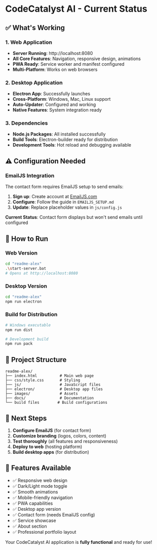 # CodeCatalyst AI - Current Status

## ✅ What's Working

### 1. Web Application
- **Server Running**: http://localhost:8080
- **All Core Features**: Navigation, responsive design, animations
- **PWA Ready**: Service worker and manifest configured
- **Multi-Platform**: Works on web browsers

### 2. Desktop Application  
- **Electron App**: Successfully launches
- **Cross-Platform**: Windows, Mac, Linux support
- **Auto-Updater**: Configured and working
- **Native Features**: System integration ready

### 3. Dependencies
- **Node.js Packages**: All installed successfully
- **Build Tools**: Electron-builder ready for distribution
- **Development Tools**: Hot reload and debugging available

## ⚠️ Configuration Needed

### EmailJS Integration
The contact form requires EmailJS setup to send emails:

1. **Sign up**: Create account at [EmailJS.com](https://www.emailjs.com/)
2. **Configure**: Follow the guide in `EMAILJS_SETUP.md`
3. **Update**: Replace placeholder values in `js/config.js`

**Current Status**: Contact form displays but won't send emails until configured

## 🚀 How to Run

### Web Version
```bash
cd "readme-alex"
.\start-server.bat
# Opens at http://localhost:8080
```

### Desktop Version
```bash
cd "readme-alex"
npm run electron
```

### Build for Distribution
```bash
# Windows executable
npm run dist

# Development build
npm run pack
```

## 📁 Project Structure
```
readme-alex/
├── index.html          # Main web page
├── css/style.css       # Styling
├── js/                 # JavaScript files
├── electron/           # Desktop app files
├── images/             # Assets
├── docs/               # Documentation
└── build files        # Build configurations
```

## 🔧 Next Steps

1. **Configure EmailJS** (for contact form)
2. **Customize branding** (logos, colors, content)
3. **Test thoroughly** (all features and responsiveness)
4. **Deploy to web** (hosting platform)
5. **Build desktop apps** (for distribution)

## 🎯 Features Available

- ✅ Responsive web design
- ✅ Dark/Light mode toggle
- ✅ Smooth animations
- ✅ Mobile-friendly navigation
- ✅ PWA capabilities
- ✅ Desktop app version
- ✅ Contact form (needs EmailJS config)
- ✅ Service showcase
- ✅ About section
- ✅ Professional portfolio layout

Your CodeCatalyst AI application is **fully functional** and ready for use!
